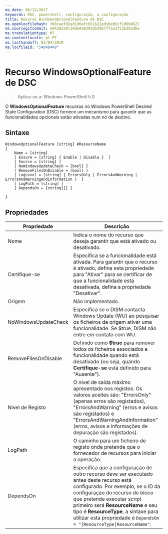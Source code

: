 ```yaml
---
ms.date: 06/12/2017
keywords: DSC, powershell, configuração, a configuração
title: Recurso WindowsOptionalFeature de DSC
ms.openlocfilehash: 390caefd2ad190afc651b22ed1beb5cf1d604527
ms.sourcegitcommit: e04292a9c10de9a8391d529b7f7aa3753b362dbe
ms.translationtype: MT
ms.contentlocale: pt-PT
ms.lasthandoff: 01/04/2019
ms.locfileid: "54048449"
---
```

# <a name="dsc-windowsoptionalfeature-resource"></a>Recurso WindowsOptionalFeature de DSC

> Aplica-se a: Windows PowerShell 5.0

O **WindowsOptionalFeature** recursos no Windows PowerShell Desired State Configuration (DSC) fornece um mecanismo para garantir que as funcionalidades opcionais estão ativadas num nó de destino.

## <a name="syntax"></a>Sintaxe

```
WindowsOptionalFeature [string] #ResourceName
{
    Name = [string]
    [ Ensure = [string] { Enable | Disable }  ]
    [ Source = [string] ]
    [ NoWindowsUpdateCheck = [bool] ]
    [ RemoveFilesOnDisable = [bool] ]
    [ LogLevel = [string] { ErrorsOnly | ErrorsAndWarning | ErrorsAndWarningAndInformation }  ]
    [ LogPath = [string] ]
    [ DependsOn = [string[]] ]

}
```

## <a name="properties"></a>Propriedades

|  Propriedade  |  Descrição   |
|---|---|
| Nome| Indica o nome do recurso que deseja garantir que está ativado ou desativado.|
| Certifique-se| Especifica se a funcionalidade está ativada. Para garantir que o recurso é ativado, defina esta propriedade para "Ativar" para se certificar de que a funcionalidade está desativada, defina a propriedade "Desativar".|
| Origem| Não implementado.|
| NoWindowsUpdateCheck| Especifica se o DISM contacta Windows Update (WU) ao pesquisar os ficheiros de origem ativar uma funcionalidade. Se $true, DISM não entre em contato com WU.|
| RemoveFilesOnDisable| Definido como **$true** para remover todos os ficheiros associados a funcionalidade quando está desativado (ou seja, quando **Certifique-se** está definido para "Ausente").|
| Nível de Registo| O nível de saída máximo apresentado nos registos. Os valores aceites são: "ErrorsOnly" (apenas erros são registados), "ErrorsAndWarning" (erros e avisos são registados) e "ErrorsAndWarningAndInformation" (erros, avisos e informações de depuração são registados).|
| LogPath| O caminho para um ficheiro de registo onde pretende que o fornecedor de recursos para iniciar a operação.|
| DependsOn| Especifica que a configuração de outro recurso deve ser executado antes deste recurso está configurado. Por exemplo, se o ID da configuração do recurso do bloco que pretende executar script primeiro será __ResourceName__ e seu tipo é __ResourceType__, a sintaxe para utilizar esta propriedade é `DependsOn = "[ResourceType]ResourceName"`.|